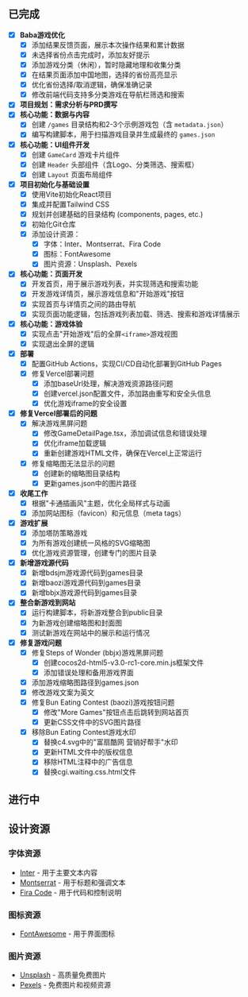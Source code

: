 ## 已完成
- [x] **Baba游戏优化**
    - [x] 添加结果反馈页面，展示本次操作结果和累计数据
    - [x] 未选择省份点击完成时，添加友好提示
    - [x] 添加游戏分类（休闲），暂时隐藏地理和收集分类
    - [x] 在结果页面添加中国地图，选择的省份高亮显示
    - [x] 优化省份选择/取消逻辑，确保准确记录
    - [x] 修改前端代码支持多分类游戏在导航栏筛选和搜索
- [x] **项目规划：需求分析与PRD撰写**
- [x] **核心功能：数据与内容**
    - [x] 创建 `/games` 目录结构和2-3个示例游戏包（含 `metadata.json`）
    - [x] 编写构建脚本，用于扫描游戏目录并生成最终的 `games.json`
- [x] **核心功能：UI组件开发**
    - [x] 创建 `GameCard` 游戏卡片组件
    - [x] 创建 `Header` 头部组件（含Logo、分类筛选、搜索框）
    - [x] 创建 `Layout` 页面布局组件
- [x] **项目初始化与基础设置**
    - [x] 使用Vite初始化React项目
    - [x] 集成并配置Tailwind CSS
    - [x] 规划并创建基础的目录结构 (components, pages, etc.)
    - [x] 初始化Git仓库
    - [x] 添加设计资源：
        - [x] 字体：Inter、Montserrat、Fira Code
        - [x] 图标：FontAwesome
        - [x] 图片资源：Unsplash、Pexels
- [x] **核心功能：页面开发**
    - [x] 开发首页，用于展示游戏列表，并实现筛选和搜索功能
    - [x] 开发游戏详情页，展示游戏信息和"开始游戏"按钮
    - [x] 实现首页与详情页之间的路由导航
    - [x] 实现页面功能逻辑，包括游戏列表加载、筛选、搜索和游戏详情展示
- [x] **核心功能：游戏体验**
    - [x] 实现点击"开始游戏"后的全屏`<iframe>`游戏视图
    - [x] 实现退出全屏的逻辑
- [x] **部署**
    - [x] 配置GitHub Actions，实现CI/CD自动化部署到GitHub Pages
    - [x] 修复Vercel部署问题
        - [x] 添加baseUrl处理，解决游戏资源路径问题
        - [x] 创建vercel.json配置文件，添加路由重写和安全头信息
        - [x] 优化游戏iframe的安全设置
- [x] **修复Vercel部署后的问题**
    - [x] 解决游戏黑屏问题
        - [x] 修改GameDetailPage.tsx，添加调试信息和错误处理
        - [x] 优化iframe加载逻辑
        - [x] 重新创建游戏HTML文件，确保在Vercel上正常运行
    - [x] 修复缩略图无法显示的问题
        - [x] 创建新的缩略图目录结构
        - [x] 更新games.json中的图片路径
- [x] **收尾工作**
    - [x] 根据"卡通插画风"主题，优化全局样式与动画
    - [x] 添加网站图标（favicon）和元信息（meta tags）
- [x] **游戏扩展**
    - [x] 添加塔防策略游戏
    - [x] 为所有游戏创建统一风格的SVG缩略图
    - [x] 优化游戏资源管理，创建专门的图片目录
- [x] **新增游戏源代码**
    - [x] 新增bdsjm游戏源代码到games目录
    - [x] 新增baozi游戏源代码到games目录
    - [x] 新增bbjx游戏源代码到games目录
- [x] **整合新游戏到网站**
    - [x] 运行构建脚本，将新游戏整合到public目录
    - [x] 为新游戏创建缩略图和封面图
    - [x] 测试新游戏在网站中的展示和运行情况
- [x] **修复游戏问题**
    - [x] 修复Steps of Wonder (bbjx)游戏黑屏问题
        - [x] 创建cocos2d-html5-v3.0-rc1-core.min.js框架文件
        - [x] 添加错误处理和备用游戏界面
    - [x] 添加游戏缩略图路径到games.json
    - [x] 修改游戏文案为英文
    - [x] 修复Bun Eating Contest (baozi)游戏按钮问题
        - [x] 修改"More Games"按钮点击后跳转到网站首页
        - [x] 更新CSS文件中的SVG图片路径
    - [x] 移除Bun Eating Contest游戏水印
        - [x] 替换c4.svg中的"富扇酷网 营销好帮手"水印
        - [x] 更新HTML文件中的版权信息
        - [x] 移除HTML注释中的广告信息
        - [x] 替换cgi.waiting.css.html文件

## 进行中

## 设计资源
### 字体资源
- [Inter](https://fonts.google.com/specimen/Inter) - 用于主要文本内容
- [Montserrat](https://fonts.google.com/specimen/Montserrat) - 用于标题和强调文本
- [Fira Code](https://fonts.google.com/specimen/Fira+Code) - 用于代码和控制说明

### 图标资源
- [FontAwesome](https://fontawesome.com/) - 用于界面图标

### 图片资源
- [Unsplash](https://unsplash.com/) - 高质量免费图片
- [Pexels](https://www.pexels.com/) - 免费图片和视频资源 